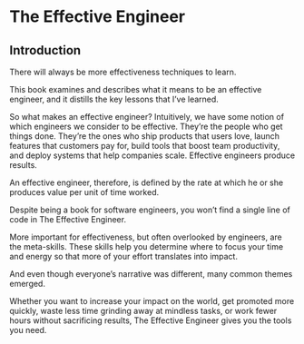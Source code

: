 # The Effective Engineer

## Introduction

There will always be more effectiveness techniques to learn.

This book examines and describes what it means to be an effective engineer, and it distills the key lessons that I’ve learned.

So what makes an effective engineer? Intuitively, we have some notion of which engineers we consider to be effective. They’re the people who get things done. They’re the ones who ship products that users love, launch features that customers pay for, build tools that boost team productivity, and deploy systems that help companies scale. Effective engineers produce results.

An effective engineer, therefore, is defined by the rate at which he or she produces value per unit of time worked.

Despite being a book for software engineers, you won’t find a single line of code in The Effective Engineer.

More important for effectiveness, but often overlooked by engineers, are the meta-skills. These skills help you determine where to focus your time and energy so that more of your effort translates into impact.

And even though everyone’s narrative was different, many common themes emerged.

Whether you want to increase your impact on the world, get promoted more quickly, waste less time grinding away at mindless tasks, or work fewer hours without sacrificing results, The Effective Engineer gives you the tools you need.

